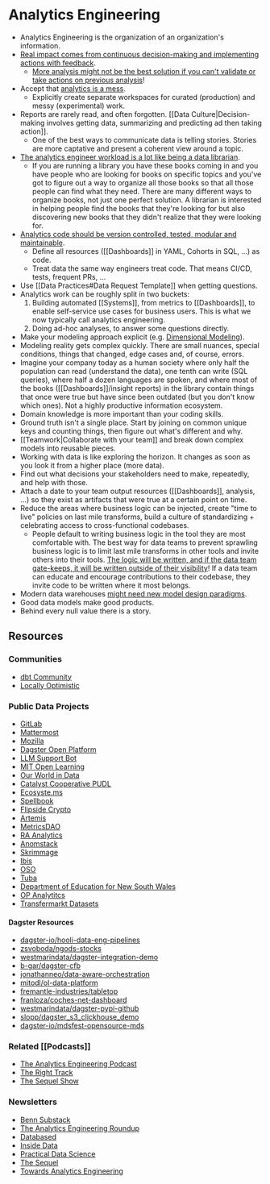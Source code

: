 # Analytics Engineering

- Analytics Engineering is the organization of an organization's information.
- [Real impact comes from continuous decision-making and implementing actions with feedback](https://news.ycombinator.com/item?id=22808006).
  - [More analysis might not be the best solution if you can't validate or take actions on previous analysis](https://twitter.com/ejames_c/status/1753692862548697464)!
- Accept that [analytics is a mess](https://benn.substack.com/p/analytics-is-a-mess).
  - Explicitly create separate workspaces for curated (production) and messy (experimental) work.
- Reports are rarely read, and often forgotten. [[Data Culture|Decision-making involves getting data, summarizing and predicting ad then taking action]].
  - One of the best ways to communicate data is telling stories. Stories are more captative and present a coherent view around a topic.
- [The analytics engineer workload is a lot like being a data librarian](https://www.youtube.com/watch?v=T0Z_ibd3Hx0).
  - If you are running a library you have these books coming in and you have people who are looking for books on specific topics and you've got to figure out a way to organize all those books so that all those people can find what they need. There are many different ways to organize books, not just one perfect solution. A librarian is interested in helping people find the books that they're looking for but also discovering new books that they didn't realize that they were looking for.
- [Analytics code should be version controlled, tested, modular and maintainable](https://www.getdbt.com/analytics-engineering/why/).
  - Define all resources ([[Dashboards]] in YAML, Cohorts in SQL, ...) as code.
  - Treat data the same way engineers treat code. That means CI/CD, tests, frequent PRs, ...
- Use [[Data Practices#Data Request Template]] when getting questions.
- Analytics work can be roughly split in two buckets:
  1. Building automated [[Systems]], from metrics to [[Dashboards]], to enable self-service use cases for business users. This is what we now typically call analytics engineering.
  2. Doing ad-hoc analyses, to answer some questions directly.
- Make your modeling approach explicit (e.g. [Dimensional Modeling](https://youtu.be/lWPiSZf7-uQ)).
- Modeling reality gets complex quickly. There are small nuances, special conditions, things that changed, edge cases and, of course, errors.
- Imagine your company today as a human society where only half the population can read (understand the data), one tenth can write (SQL queries), where half a dozen languages are spoken, and where most of the books ([[Dashboards]]/insight reports) in the library contain things that once were true but have since been outdated (but you don't know which ones). Not a highly productive information ecosystem.
- Domain knowledge is more important than your coding skills.
- Ground truth isn't a single place. Start by joining on common unique keys and counting things, then figure out what's different and why.
- [[Teamwork|Collaborate with your team]] and break down complex models into reusable pieces.
- Working with data is like exploring the horizon. It changes as soon as you look it from a higher place (more data).
- Find out what decisions your stakeholders need to make, repeatedly, and help with those.
- Attach a date to your team output resources ([[Dashboards]], analysis, ...) so they exist as artifacts that were true at a certain point on time.
- Reduce the areas where business logic can be injected, create "time to live" policies on last mile transforms, build a culture of standardizing + celebrating access to cross-functional codebases.
  - People default to writing business logic in the tool they are most comfortable with. The best way for data teams to prevent sprawling business logic is to limit last mile transforms in other tools and invite others into their tools. [The logic will be written, and if the data team gate-keeps, it will be written outside of their visibility](https://ian-macomber.medium.com/data-systems-tend-towards-production-be5a86f65561)! If a data team can educate and encourage contributions to their codebase, they invite code to be written where it most belongs.
- Modern data warehouses [might need new model design paradigms](https://github.com/ActivitySchema/ActivitySchema/blob/main/2.0.md).
- Good data models make good products.
- Behind every null value there is a story.

## Resources

### Communities

- [dbt Community](https://www.getdbt.com/community/)
- [Locally Optimistic](https://locallyoptimistic.com/community/)

### Public Data Projects

- [GitLab](https://gitlab.com/gitlab-data/analytics/-/tree/master/transform/snowflake-dbt)
- [Mattermost](https://github.com/mattermost/mattermost-data-warehouse/tree/master/transform/snowflake-dbt)
- [Mozilla](https://github.com/mozilla/bigquery-etl)
- [Dagster Open Platform](https://github.com/dagster-io/dagster-open-platform)
- [LLM Support Bot](https://github.com/PedramNavid/llm-support-bot)
- [MIT Open Learning](https://github.com/mitodl/ol-data-platform)
- [Our World in Data](https://github.com/owid/etl)
- [Catalyst Cooperative PUDL](https://github.com/catalyst-cooperative/pudl)
- [Ecosyste.ms](https://github.com/ecosyste-ms)
- [Spellbook](https://github.com/duneanalytics/spellbook/)
- [Flipside Crypto](https://github.com/FlipsideCrypto/external-models)
- [Artemis](https://github.com/Artemis-xyz/dbt)
- [MetricsDAO](https://github.com/MetricsDAO)
- [RA Analytics](https://github.com/rittmananalytics/ra_data_warehouse)
- [Anomstack](https://github.com/andrewm4894/anomstack)
- [Skrimmage](https://github.com/Skrimmage/Data-Platform)
- [Ibis](https://github.com/ibis-project/ibis-analytics)
- [OSO](https://github.com/opensource-observer/oso)
- [Tuba](https://github.com/tuva-health/tuva)
- [Department of Education for New South Wales](https://github.com/wisemuffin/nsw-doe-data-stack-in-a-box)
- [OP Analytitcs](https://github.com/ethereum-optimism/op-analytics)
- [Transfermarkt Datasets](https://github.com/dcaribou/transfermarkt-datasets)

#### Dagster Resources

- [dagster-io/hooli-data-eng-pipelines](https://github.com/dagster-io/hooli-data-eng-pipelines)
- [zsvoboda/ngods-stocks](https://github.com/zsvoboda/ngods-stocks/tree/main)
- [westmarindata/dagster-integration-demo](https://github.com/westmarindata/dagster-integration-demo)
- [b-gar/dagster-cfb](https://github.com/b-gar/dagster-cfb)
- [jonathanneo/data-aware-orchestration](https://github.com/jonathanneo/data-aware-orchestration)
- [mitodl/ol-data-platform](https://github.com/mitodl/ol-data-platform)
- [fremantle-industries/tabletop](https://github.com/fremantle-industries/tabletop)
- [franloza/coches-net-dashboard](https://github.com/franloza/coches-net-dashboard)
- [westmarindata/dagster-pypi-github](https://github.com/westmarindata/dagster-pypi-github/)
- [slopp/dagster_s3_clickhouse_demo](https://github.com/slopp/dagster_s3_clickhouse_demo)
- [dagster-io/mdsfest-opensource-mds](https://github.com/dagster-io/mdsfest-opensource-mds)

### Related [[Podcasts]]

- [The Analytics Engineering Podcast](https://open.spotify.com/show/4BKMMeVXk4jJnAQSqGSJvE)
- [The Right Track](https://www.heavybit.com/library/podcasts/the-right-track/)
- [The Sequel Show](https://open.spotify.com/show/3jEoi1pGXyQSGecv1xiLvQ)

### Newsletters

- [Benn Substack](https://benn.substack.com/)
- [The Analytics Engineering Roundup](https://benn.substack.com/)
- [Databased](https://pedram.substack.com/)
- [Inside Data](https://mikkeldengsoe.substack.com/)
- [Practical Data Science](https://harterrt.substack.com/)
- [The Sequel](https://thesequel.substack.com/)
- [Towards Analytics Engineering](https://towardsanalyticsengineering.substack.com/)
